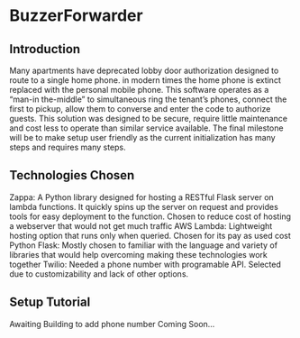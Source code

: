 # BuzzerForwarder
## Introduction
Many apartments have deprecated lobby door authorization designed to route to a single home phone. in modern times the home phone is extinct replaced with the personal mobile phone. This software operates as a “man-in the-middle” to simultaneous ring the tenant’s phones, connect the first to pickup, allow them to converse and enter the code to authorize guests. This solution was designed to be secure, require little maintenance and cost less to operate than similar service available. The final milestone will be to make setup user friendly as the current initialization has many steps and requires many steps.

## Technologies Chosen
Zappa: A Python library designed for hosting a RESTful Flask server on lambda functions. It quickly spins up the server on request and provides tools for easy deployment to the function. Chosen to reduce cost of hosting a webserver that would not get much traffic
AWS Lambda: Lightweight hosting option that runs only when queried. Chosen for its pay as used cost 
Python Flask: Mostly chosen to familiar with the language and variety of libraries that would help overcoming making these technologies work together
Twilio: Needed a phone number with programable API. Selected due to customizability and lack of other options.

## Setup Tutorial
Awaiting Building to add phone number
Coming Soon…